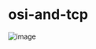 # osi-and-tcp

![image](https://github.com/user-attachments/assets/0e008691-6990-416a-8ed8-d44477ef81df)
